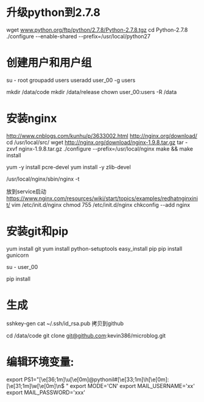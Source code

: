 # 升级python到2.7.8
wget www.python.org/ftp/python/2.7.8/Python-2.7.8.tgz
cd Python-2.7.8
./configure --enable-shared --prefix=/usr/local/python27

# 创建用户和用户组
su - root
groupadd users
useradd user_00 -g users

mkdir /data/code
mkdir /data/release
chown user_00:users -R /data

# 安装nginx
http://www.cnblogs.com/kunhu/p/3633002.html
http://nginx.org/download/
cd /usr/local/src/
wget http://nginx.org/download/nginx-1.9.8.tar.gz
tar -zxvf nginx-1.9.8.tar.gz
./configure --prefix=/usr/local/nginx
make && make install

yum -y install pcre-devel
yum install -y zlib-devel

/usr/local/nginx/sbin/nginx -t

放到service启动
https://www.nginx.com/resources/wiki/start/topics/examples/redhatnginxinit/
vim /etc/init.d/nginx
chmod 755 /etc/init.d/nginx
chkconfig --add nginx

# 安装git和pip
yum install git
yum install python-setuptools
easy_install pip
pip install gunicorn


su - user_00

pip install 

# 生成
sshkey-gen
cat ~/.ssh/id_rsa.pub
拷贝到github

cd /data/code
git clone git@github.com:kevin386/microblog.git

# 编辑环境变量:
export PS1="\[\e[36;1m\]\u\[\e[0m\]@pythonil#\[\e[33;1m\]\h\[\e[0m\]:\[\e[31;1m\]\w\[\e[0m\]\n\$ "
export MODE='CN'
export MAIL_USERNAME='xx'
export MAIL_PASSWORD='xxx'

